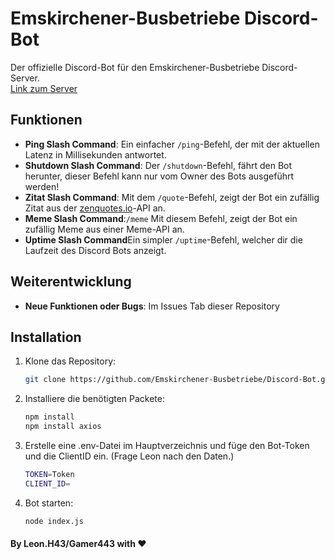 # Emskirchener-Busbetriebe Discord-Bot

Der offizielle Discord-Bot für den Emskirchener-Busbetriebe Discord-Server.  
[Link zum Server](https://discord.gg/VAeNtnBF)  

## Funktionen

- **Ping Slash Command**: Ein einfacher `/ping`-Befehl, der mit der aktuellen Latenz in Millisekunden antwortet.
- **Shutdown Slash Command**: Der `/shutdown`-Befehl, fährt den Bot herunter, dieser Befehl kann nur vom Owner des Bots ausgeführt werden!
- **Zitat Slash Command**: Mit dem `/quote`-Befehl, zeigt der Bot ein zufällig Zitat aus der [zenquotes.io](https://zenquotes.io)-API an.
- **Meme Slash Command**:`/meme` Mit diesem Befehl, zeigt der Bot ein zufällig Meme aus einer Meme-API an.
- **Uptime Slash Command**Ein simpler `/uptime`-Befehl, welcher dir die Laufzeit des Discord Bots anzeigt. 

## Weiterentwicklung

- **Neue Funktionen oder Bugs**: Im Issues Tab dieser Repository

## Installation

1. Klone das Repository:
   ```bash
   git clone https://github.com/Emskirchener-Busbetriebe/Discord-Bot.git
2. Installiere die benötigten Packete:
   ```bash
   npm install
   npm install axios

3. Erstelle eine .env-Datei im Hauptverzeichnis und füge den Bot-Token und die ClientID ein. (Frage Leon nach den Daten.)
   ```bash
   TOKEN=Token
   CLIENT_ID=
4. Bot starten:
   ```bash
   node index.js

#### By Leon.H43/Gamer443 with ❤️
